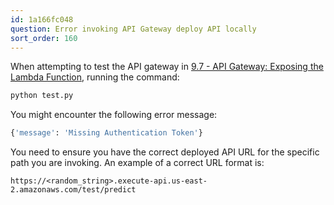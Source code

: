 ```yaml
---
id: 1a166fc048
question: Error invoking API Gateway deploy API locally
sort_order: 160
---
```


When attempting to test the API gateway in [9.7 - API Gateway: Exposing the Lambda Function](https://www.youtube.com/watch?v=wyZ9aqQOXvs&list=PL3MmuxUbc_hIhxl5Ji8t4O6lPAOpHaCLR), running the command:

```bash
python test.py
```

You might encounter the following error message:

```python
{'message': 'Missing Authentication Token'}
```


You need to ensure you have the correct deployed API URL for the specific path you are invoking. An example of a correct URL format is:

```
https://<random_string>.execute-api.us-east-2.amazonaws.com/test/predict
```